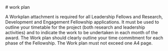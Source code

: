# work plan

A Workplan attachment is required for all Leadership Fellows and Research, Development and Engagement Fellowship applications. It must be used to outline your timetable for the project (both research and leadership activities) and to indicate the work to be undertaken in each month of the award. The Work plan should clearly outline your time commitment for each phase of the Fellowship. The Work plan must not exceed one A4 page.


